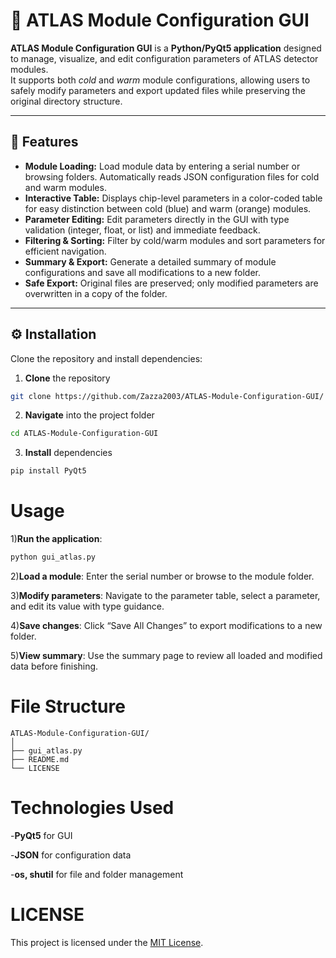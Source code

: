 # 🧩 ATLAS Module Configuration GUI

**ATLAS Module Configuration GUI** is a **Python/PyQt5 application** designed to manage, visualize, and edit configuration parameters of ATLAS detector modules.  
It supports both *cold* and *warm* module configurations, allowing users to safely modify parameters and export updated files while preserving the original directory structure.

---

## 🚀 Features

- **Module Loading:** Load module data by entering a serial number or browsing folders. Automatically reads JSON configuration files for cold and warm modules.  
- **Interactive Table:** Displays chip-level parameters in a color-coded table for easy distinction between cold (blue) and warm (orange) modules.  
- **Parameter Editing:** Edit parameters directly in the GUI with type validation (integer, float, or list) and immediate feedback.  
- **Filtering & Sorting:** Filter by cold/warm modules and sort parameters for efficient navigation.  
- **Summary & Export:** Generate a detailed summary of module configurations and save all modifications to a new folder.  
- **Safe Export:** Original files are preserved; only modified parameters are overwritten in a copy of the folder.

---

## ⚙️ Installation

Clone the repository and install dependencies:

1) **Clone** the repository
```bash
git clone https://github.com/Zazza2003/ATLAS-Module-Configuration-GUI/
```
2) **Navigate** into the project folder
```bash
cd ATLAS-Module-Configuration-GUI
```

3) **Install** dependencies
```bash
pip install PyQt5
```
# Usage

1)**Run the application**:
```bash
python gui_atlas.py
```
2)**Load a module**: Enter the serial number or browse to the module folder.

3)**Modify parameters**: Navigate to the parameter table, select a parameter, and edit its value with type guidance.

4)**Save changes**: Click “Save All Changes” to export modifications to a new folder.

5)**View summary**: Use the summary page to review all loaded and modified data before finishing.

# File Structure
```plaintext
ATLAS-Module-Configuration-GUI/
│
├── gui_atlas.py  
├── README.md 
└── LICENSE
```
# Technologies Used
-**PyQt5** for GUI

-**JSON** for configuration data

-**os, shutil** for file and folder management
# LICENSE
This project is licensed under the [MIT License](LICENSE).





